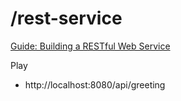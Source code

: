 # /rest-service

[Guide: Building a RESTful Web Service](https://spring.io/guides/gs/rest-service)

Play
- http://localhost:8080/api/greeting
